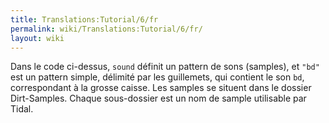 ```yaml
---
title: Translations:Tutorial/6/fr
permalink: wiki/Translations:Tutorial/6/fr/
layout: wiki
---
```


Dans le code ci-dessus, `sound` définit un pattern de sons (samples), et
`"bd"` est un pattern simple, délimité par les guillemets, qui contient
le son `bd`, correspondant à la grosse caisse. Les samples se situent
dans le dossier Dirt-Samples. Chaque sous-dossier est un nom de sample
utilisable par Tidal.

